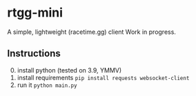 # rtgg-mini
A simple, lightweight (racetime.gg) client
Work in progress.

## Instructions
0. install python (tested on 3.9, YMMV)
1. install requirements
`pip install requests websocket-client`
2. run it
`python main.py`
